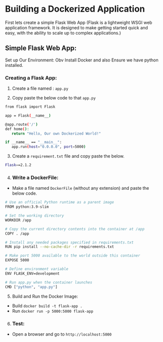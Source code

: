 # Building a Dockerized Application
First lets create a simple Flask Web App (Flask is a lightweight WSGI web application framework. It is designed to make getting started quick and easy, with the ability to scale up to complex applications.)

## Simple Flask Web App:
Set up Our Environment: Obv Install Docker and also Ensure we have python installed. 

### Creating a Flask App:
1) Create a file named : `app.py`  

2) Copy paste the below code to that `app.py`

 ```sh 
from flask import Flask

app = Flask(__name__)

@app.route('/')
def home():
    return "Hello, Our own Dockerized World!"

if __name__ == "__main__":
    app.run(host="0.0.0.0", port=5000)

```

3) Create a `requirement.txt` file and copy paste the below.
```sh
Flask==2.1.2
``` 
4) ### Write a DockerFile:
- Make a file named `DockerFile` (without any extension) and paste the below code.
```sh
# Use an official Python runtime as a parent image
FROM python:3.9-slim

# Set the working directory
WORKDIR /app

# Copy the current directory contents into the container at /app
COPY . /app

# Install any needed packages specified in requirements.txt
RUN pip install --no-cache-dir -r requirements.txt

# Make port 5000 available to the world outside this container
EXPOSE 5000

# Define environment variable
ENV FLASK_ENV=development

# Run app.py when the container launches
CMD ["python", "app.py"]

```
5) Build and Run the Docker Image:
- Build `docker build -t flask-app .`
- Run `docker run -p 5000:5000 flask-app`

6) ### Test: 
- Open a browser and go to `http://localhost:5000`
